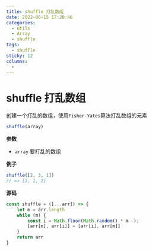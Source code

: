 ```yaml
---
title: shuffle 打乱数组
date: 2022-06-15 17:20:46
categories: 
  - utils
  - Array
  - shuffle
tags: 
  - shuffle
sticky: 12
columns: 
  - 
---
```

# shuffle 打乱数组

创建一个打乱的数组，使用`Fisher-Yates`算法打乱数组的元素

```js
shuffle(array)
```

**参数**

- `array` 要打乱的数组

**例子**

```js
shuffle([2, 3, 1])
// => [3, 1, 2]
```

**源码**

```js
const shuffle = ([...arr]) => {
    let m = arr.length
    while (m) {
        const i = Math.floor(Math.random() * m--);
        [arr[m], arr[i]] = [arr[i], arr[m]]
    }
    return arr
}
```
